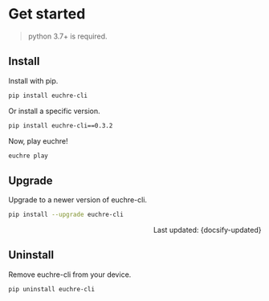 # Get started

> python 3.7+ is required.

## Install

Install with pip.

```zsh
pip install euchre-cli
```

Or install a specific version.

```zsh
pip install euchre-cli==0.3.2
```

Now, play euchre!

```zsh
euchre play
```

## Upgrade

Upgrade to a newer version of euchre-cli.

```zsh
pip install --upgrade euchre-cli
```

<div style="text-align: right">Last updated: {docsify-updated}</div>

## Uninstall

Remove euchre-cli from your device.

```zsh
pip uninstall euchre-cli
```
